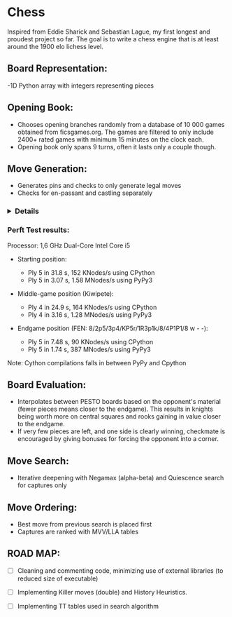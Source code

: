 # Chess
Inspired from Eddie Sharick and Sebastian Lague, my first longest and proudest project so far.
The goal is to write a chess engine that is at least around the 1900 elo lichess level. 

## Board Representation: 
-1D Python array with integers representing pieces

## Opening Book: 
- Chooses opening branches randomly from a database of 10 000 games obtained from ficsgames.org. The games are filtered 
  to only include 2400+ rated games with minimum 15 minutes on the clock each.
- Opening book only spans 9 turns, often it lasts only a couple though.

## Move Generation: 
- Generates pins and checks to only generate legal moves
- Checks for en-passant and castling separately

### <details>
### <summary> Perft Test results: </summary>
    
  Processor: 1,6 GHz Dual-Core Intel Core i5

  - Starting position:
    - Ply 5 in 31.8 s, 152 KNodes/s using CPython
    - Ply 5 in 3.07 s, 1.58 MNodes/s using PyPy3 

  - Middle-game position (Kiwipete):
    - Ply 4 in 24.9 s, 164 KNodes/s using CPython
    - Ply 4 in 3.16 s, 1.28 MNodes/s using PyPy3 

  - Endgame position (FEN: 8/2p5/3p4/KP5r/1R3p1k/8/4P1P1/8 w - -):
    - Ply 5 in 7.48 s, 90 KNodes/s using CPython
    - Ply 5 in 1.74 s, 387 MNodes/s using PyPy3 
    
  Note: Cython compilations falls in between PyPy and Cpython

## Board Evaluation: 
- Interpolates between PESTO boards based on the opponent's material (fewer pieces means closer to the endgame). 
  This results in knights being worth more on central squares and rooks gaining in value closer to the endgame.
- If very few pieces are left, and one side is clearly winning, checkmate is encouraged by giving bonuses for forcing
  the opponent into a corner.

## Move Search: 
- Iterative deepening with Negamax (alpha-beta) and Quiescence search for captures only

## Move Ordering: 
- Best move from previous search is placed first
- Captures are ranked with MVV/LLA tables

## ROAD MAP: 
- [ ] Cleaning and commenting code, minimizing use of external libraries (to reduced size of executable)
- [ ] Implementing Killer moves (double) and History Heuristics. 
- [ ] Implementing TT tables used in search algorithm



